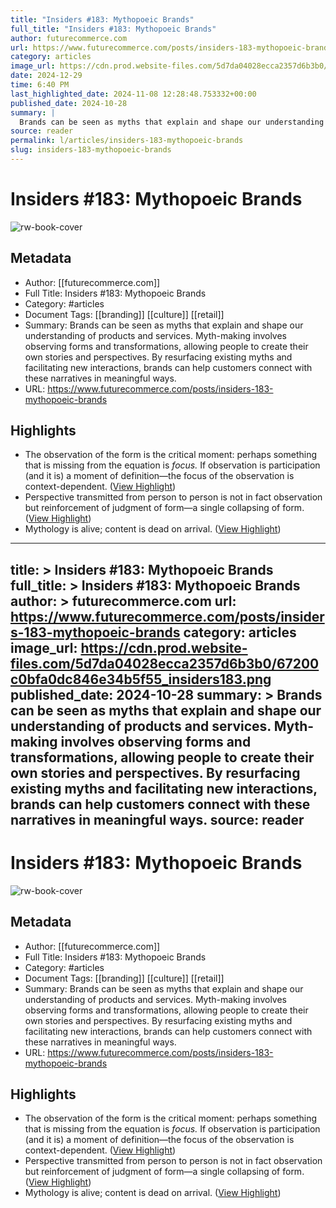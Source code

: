 ```yaml
---
title: "Insiders #183: Mythopoeic Brands"
full_title: "Insiders #183: Mythopoeic Brands"
author: futurecommerce.com
url: https://www.futurecommerce.com/posts/insiders-183-mythopoeic-brands
category: articles
image_url: https://cdn.prod.website-files.com/5d7da04028ecca2357d6b3b0/67200c0bfa0dc846e34b5f55_insiders183.png
date: 2024-12-29
time: 6:40 PM
last_highlighted_date: 2024-11-08 12:28:48.753332+00:00
published_date: 2024-10-28
summary: |
  Brands can be seen as myths that explain and shape our understanding of products and services. Myth-making involves observing forms and transformations, allowing people to create their own stories and perspectives. By resurfacing existing myths and facilitating new interactions, brands can help customers connect with these narratives in meaningful ways.
source: reader
permalink: l/articles/insiders-183-mythopoeic-brands
slug: insiders-183-mythopoeic-brands
---
```

# Insiders #183: Mythopoeic Brands

![rw-book-cover](https://cdn.prod.website-files.com/5d7da04028ecca2357d6b3b0/67200c0bfa0dc846e34b5f55_insiders183.png)

## Metadata
- Author: [[futurecommerce.com]]
- Full Title: Insiders #183: Mythopoeic Brands
- Category: #articles
- Document Tags: [[branding]] [[culture]] [[retail]] 
- Summary: Brands can be seen as myths that explain and shape our understanding of products and services. Myth-making involves observing forms and transformations, allowing people to create their own stories and perspectives. By resurfacing existing myths and facilitating new interactions, brands can help customers connect with these narratives in meaningful ways.
- URL: https://www.futurecommerce.com/posts/insiders-183-mythopoeic-brands

## Highlights
- The observation of the form is the critical moment: perhaps something that is missing from the equation is *focus.* If observation is participation (and it is) a moment of definition—the focus of the observation is context-dependent. ([View Highlight](https://read.readwise.io/read/01jc5vsy0cxyzf05m1bdfwwztf))
- Perspective transmitted from person to person is not in fact observation but reinforcement of judgment of form—a single collapsing of form. ([View Highlight](https://read.readwise.io/read/01jc5vvpgq6q4ngy2sy2m8g15z))
- Mythology is alive; content is dead on arrival. ([View Highlight](https://read.readwise.io/read/01jc5vz87q29rq5pynvmab0mqh))


---
title: >
  Insiders #183: Mythopoeic Brands
full_title: >
  Insiders #183: Mythopoeic Brands
author: >
  futurecommerce.com
url: https://www.futurecommerce.com/posts/insiders-183-mythopoeic-brands
category: articles
image_url: https://cdn.prod.website-files.com/5d7da04028ecca2357d6b3b0/67200c0bfa0dc846e34b5f55_insiders183.png
published_date: 2024-10-28
summary: >
  Brands can be seen as myths that explain and shape our understanding of products and services. Myth-making involves observing forms and transformations, allowing people to create their own stories and perspectives. By resurfacing existing myths and facilitating new interactions, brands can help customers connect with these narratives in meaningful ways.
source: reader
---
# Insiders #183: Mythopoeic Brands

![rw-book-cover](https://cdn.prod.website-files.com/5d7da04028ecca2357d6b3b0/67200c0bfa0dc846e34b5f55_insiders183.png)

## Metadata
- Author: [[futurecommerce.com]]
- Full Title: Insiders #183: Mythopoeic Brands
- Category: #articles
- Document Tags: [[branding]] [[culture]] [[retail]] 
- Summary: Brands can be seen as myths that explain and shape our understanding of products and services. Myth-making involves observing forms and transformations, allowing people to create their own stories and perspectives. By resurfacing existing myths and facilitating new interactions, brands can help customers connect with these narratives in meaningful ways.
- URL: https://www.futurecommerce.com/posts/insiders-183-mythopoeic-brands

## Highlights
- The observation of the form is the critical moment: perhaps something that is missing from the equation is *focus.* If observation is participation (and it is) a moment of definition—the focus of the observation is context-dependent. ([View Highlight](https://read.readwise.io/read/01jc5vsy0cxyzf05m1bdfwwztf))
- Perspective transmitted from person to person is not in fact observation but reinforcement of judgment of form—a single collapsing of form. ([View Highlight](https://read.readwise.io/read/01jc5vvpgq6q4ngy2sy2m8g15z))
- Mythology is alive; content is dead on arrival. ([View Highlight](https://read.readwise.io/read/01jc5vz87q29rq5pynvmab0mqh))


